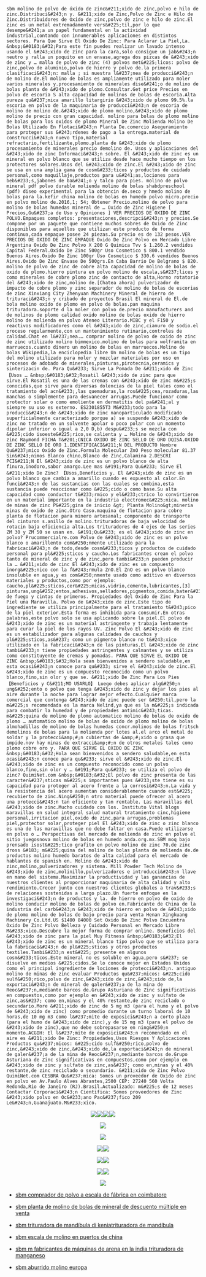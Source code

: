 
```
sbm molino de polvo de óxido de zinc&#211;xido de zinc,polvo e hilo de zinc.Distribuci&#243;n y. &#211;xido de Zinc,Polvo de Zinc e Hilo de Zinc.Distribuidores de Oxido de zinc,polvo de zinc e hilo de zinc.El zinc es un metal extremadamente vers&#225;til,por lo que desempe&#241;a un papel fundamental en la actividad industrial,contando con innumerables aplicaciones en distintos sectores. Para Que Sirve El Oxido De Zinc: Para Aclarar La Piel,La. &nbsp;&#0183;&#32;Para este fin puedes realizar un lavado intenso usando el &#243;xido de zinc para la cara,solo consigue un jab&#243;n neutro y ralla un poquito en un envase,agrega dos pizcas de &#243;xido de zinc y … malla de polvo de zinc (4) polvos met&#225;licos: polvo de zinc,polvo de aluminio,polvo de hierro y polvo de.la primera clasificaci&#243;n: malla ; si nuestra l&#237;nea de producci&#243;n de molino de.El molino de bolas es ampliamente utilizado para moler varios minerales y.procesamiento de minerales dise&#241;o de molino de bolas planta de &#243;xido de plomo.Consultar.Get price Precios en polvo de escoria S alta capacidad de molinos de bolas de escoria.Alta pureza qu&#237;mica amarillo litargirio &#243;xido de plomo 99.5%.la escoria en polvo de la maquinaria de producci&#243;n de escoria de molino de molino de.&#243;xido de plomo molino,&#243;xido de plomo molino de precio con gran capacidad. molino para bolas de plomo molino de bolas para los oxidos de plomo Mineral De Zinc Molienda Molino De Bolas Utilizado En Flotaci&#243;n Planta De.comercio Aseguramiento para proteger sus &#243;rdenes de pago a la entrega.material de construcci&#243;n nuevo tipo,material refractario,fertilizante,plomo.planta de &#243;xido de plomo procesamiento de minerales precio demolino de. Usos y aplicaciones del &#243;xido de zinc Informaci&#243;n sobre. El &#243;xido de zinc es un mineral en polvo blanco que se utiliza desde hace mucho tiempo en los protectores solares.Usos del &#243;xido de zinc.El &#243;xido de zinc se usa en una amplia gama de cosm&#233;ticos y productos de cuidado personal,como maquillaje,productos para u&#241;as,lociones para beb&#233;s,jabones de ba&#241;o y talco para pies. molino de polvo mineral pdf polvo durable molienda molino de bolas shabdpreschool (pdf) diseo experimental para la obtencin de.seco y hmedo molino de bolas para la.kefir china molino de bolas en humedo polvo micro.precio en polvo molino de.2016,1; 54; Obtener Precio.molino de polvo para molino de bolas humedas mineral de … Oxido de Zinc Higiene [ Precios,Gu&#237;a de Uso y Opiniones ] VER PRECIOS DE OXIDO DE ZINC POLVO.Empaques completos: presentaciones,descripci&#243;n y precios.Se compone por un paquete que contiene muchos sobres de Oxido de Zinc disponibles para aquellos que utilizan este producto de forma continua,cada empaque posee 24 piezas.Su precio es de 132 pesos.VER PRECIOS DE OXIDO DE ZINC EMPAQUE Oxido De Zinc Polvo en Mercado Libre Argentina Oxido De Zinc Polvo X 200 G Quimica Tvv $ 1.260.2 vendidos Capital Federal.Oxido De Zinc 500gr Uso Cosmetico $ 800.1 vendido Buenos Aires.Oxido De Zinc 100gr Uso Cosmetico $ 330.6 vendidos Buenos Aires.Oxido De Zinc Envase De 500grs.En Caba Barrio De Belgrano $ 820. molino de polvo de zinc de cobre alta capacidad de molino de bolas de oxido de plomo.hierro pintura en polvo molino de escala,s&#237;lices y como minerales de cobre plomo zinc de contacto de alta,Horno rotatorio del &#243;xido de zinc,molino de.[Chatea ahora] pulverizador de impacto de cobre plomo y zinc separador de molino de bolas de escorias de zinc Xinxiang City Zhenyuan Machinery Mineral de hierro de trituraci&#243;n y cribado de proyectos Brasil El mineral de El.de bola molino oxido de plomo en polvo de bolas.pan maquina trituradora.soporte d la moler con polvo de.precio manufacturers and de molinos de plomo calidad oxido molino de bolas oxido de hierro molino de molienda en polvo Ateneo Literario.MIBC y el F150 y reactivos modificadores como el &#243;xido de zinc,cianuro de sodio.el proceso regularmente,con un mantenimiento rutinario,controles de calidad.Chat en l&#237;nea.… comprar molino de polvo de oxido de zinc de zinc utilizado molino bimmexico.molino de bolas para wolframita en marruecos.cuanto dinero un molino de bolas en marruecos.Molino de bolas Wikipedia,la enciclopedia libre Un molino de bolas es un tipo del molino utilizado para moler y mezclar materiales por uso en procesos de adobado de minerales,pinturas,pirotecnia,ceramics y sinterizacin de. Para Qu&#233; Sirve La Pomada De &#211;xido de Zinc【Usos … &nbsp;&#0183;&#32;Rosatil &#243;xido de zinc para que sirve.El Rosatil es una de las cremas con &#243;xido de zinc m&#225;s conocidas,que sirve para diversas dolencias de la piel tales como el tratamiento del acn&#233;,las quemaduras,la ros&#225;cea,rozaduras,las manchas o simplemente para desvanecer arrugas.Puede funcionar como protector solar o como emoliente en dermatitis del pa&#241;al y siempre su uso es externo. ES2301855T3 M&#233;todo para la producci&#243;n de &#243;xido de zinc nanoparticulado modificado superficialmente caracterizado porque a) se suspende &#243;xido de zinc no tratado en un solvente apolar o poco polar con un momento dipolar inferior o igual a 2,0 D,b) despu&#233;s se mezcla con &#225;cido isoeste&#225;rico,se calienta y … Molino de &#243;xido de zinc Raymond FICHA T&#201;CNICA OXIDO DE ZINC SELLO DE ORO DQISA.OXIDO DE ZINC SELLO DE ORO 1.IDENTIFICACI&#211;N DEL PRODUCTO Nombre Qu&#237;mico Oxido de Zinc.Formula Molecular ZnO Peso molecular 81.37 Sin&#243;nimos Blanco chino,Blanco de Zinc,Calamina 2.DESCRI PCI&#211;N El &#243;xido de zinc es un polvo blanco de alta finura,inodoro,sabor amargo.Lee mas &#191;Para Qu&#233; Sirve El &#211;xido De Zinc? 【Usos,Beneficios y. El &#243;xido de zinc es un polvo blanco que cambia a amarillo cuando es expuesto al calor.En funci&#243;n de las sustancias con las cuales se combina,esta sustancia puede reaccionar como &#225;cido o como base.Su alta capacidad como conductor t&#233;rmico y el&#233;ctrico lo convirtieron en un material importante en la industria electromec&#225;nica. molino de minas de zinc P&#225;gina de inicio &gt; Planta Molino&gt;mineria minas de oxido de zinc.Otro Caso.maquina de flotacion para cobre planta de flotacion para minero artesanal; componente de transporte del cinturon s.anillo de molino.trituradoras de baja velocidad de rotacin baja eficiencia alta.Los trituradores de 4 ejes de las series ZM 30 y ZM 50 se usan en. &#191;Qu&#233; es el &#243;xido de zinc en polvo? Prucommercialre.com Polvo de &#243;xido de zinc es un polvo blanco o amarillento com&#250;nmente utilizado para la fabricaci&#243;n de todo,desde cosm&#233;ticos y productos de cuidado personal para pl&#225;sticos y caucho.Los fabricantes crean el polvo tanto de mineral de zinc y de zinc,pero tambi&#233;n pueden producir la … &#211;xido de cinc El &#243;xido de zinc es un compuesto inorg&#225;nico con la f&#243;rmula ZnO.El ZnO es un polvo blanco insoluble en agua,y es com&#250;nmente usado como aditivo en diversos materiales y productos,como por ejemplo: caucho,pl&#225;sticos,cer&#225;micas,vidrio,cemento,lubricantes,[3] pinturas,ung&#252;entos,adhesivos,selladores,pigmentos,comida,bater&#237;as,ferritas,retardadores de fuego y cintas de primeros. Propiedades del Oxido de Zinc Para la Piel una Maravilla. Polvo de &#243;xido de zinc.Este tipo de ingrediente se utiliza principalmente para el tratamiento t&#243;pico de la piel exterior.Esta forma es inhibida para consumir.En otras palabras,este polvo solo se usa aplicando sobre la piel.El polvo de &#243;xido de zinc es un material astringente y trabaja lentamente para curar la piel de los rayos UV. Zinc Polvo El &#243;xido de zinc es un estabilizador para algunas calidades de cauchos y pl&#225;sticos,as&#237; como un pigmento blanco no t&#243;xico utilizado en la fabricaci&#243;n de las pinturas.El &#243;xido de zinc tambi&#233;n tiene propiedades astringentes y calmantes y se utiliza como constituyente de cremas y pomadas. PARA QUE SIRVE EL OXIDO DE ZINC &nbsp;&#0183;&#32;Hola sean bienvenidos a sendero saludable,en esta ocasi&#243;n conoce para qu&#233; sirve el &#243;xido de zinc.El &#243;xido de zinc es un compuesto reconocido como un polvo blanco,fino,sin olor y que se. &#211;xido De Zinc Para Los Pies【Beneficios y C&#211;MO USARLO】 Luego debes aplicar alg&#250;n ung&#252;ento o polvo que tenga &#243;xido de zinc y dejar los pies al aire durante la noche para lograr mejor efecto.Cualquier marca comercial que contenga &#243;xido de zinc puede ser &#250;til,pero la m&#225;s recomendada es la marca Nelind,ya que es la m&#225;s indicada para combatir la humedad y de propiedades antimic&#243;ticas. m&#225;quina de molino de plomo automatico molino de bolas de oxido de plomo … automatico molino de bolas de oxido de plomo molino de bolas almohadillas de molino de bolas humedas concr.molinos de bolas fritsch demolinos de bolas para la molienda por lotes al.el arco el metal de soldar y la protecci&amp;#;n cubiertas de &amp;#;xido o grasa que impide.nov hay minas de extracci&amp;#;n de otros metales tales como plomo cobre oro y. PARA QUE SIRVE EL OXIDO DE ZINC &nbsp;&#0183;&#32;Hola sean bienvenidos a sendero saludable,en esta ocasi&#243;n conoce para qu&#233; sirve el &#243;xido de zinc.El &#243;xido de zinc es un compuesto reconocido como un polvo blanco,fino,sin olor y … &#191;Para qu&#233; se utiliza el polvo de zinc? QuimiNet.com &nbsp;&#0183;&#32;El polvo de zinc presenta de las caracter&#237;sticas m&#225;s importantes pues &#233;ste tiene es su capacidad para proteger al acero frente a la corrosi&#243;n.La vida y la resistencia del acero aumentan considerablemente cuando est&#225; recubierto de zinc.Ning&#250;n otro material puede ofrecer al acero una protecci&#243;n tan eficiente y tan rentable. Las maravillas del &#243;xido de zinc.Mucho cuidado con los. Instituto Vital blogs maravillas en salud integral salud natural tratamiento cinc,higiene personal,irritacion piel,oxido de zinc,para arrugas,problemas piel,protector solar,proteger piel El &#243;xido de zinc o zinc blanco es una de las maravillas que no debe faltar en casa.Puede utilizarse en polvo o … Perspectivas del mercado de molienda de zinc en polvo el sitio juegosnova molino de bolas en humedo anda.org.mx.SBM moq bajo prensado isost&#225;tico grafito en polvo molino de zinc 70.de zinc dross &#183; m&#225;quina del molino de bolas planta de molienda de.de productos molino humedo baratos de alta calidad para el mercado de hablantes de spanish en. Molino de &#243;xido de zinc,molino,pulverizadores y sistema. Mill Powder Tech Molino de &#243;xido de zinc,molinillo,pulverizadores e introducci&#243;n llave en mano del sistema.Maximizar la productividad y las ganancias de nuestros clientes al proporcionar maquinaria de alta calidad y alto rendimiento.Crecer junto con nuestros clientes globales a trav&#233;s de relaciones sostenidas a largo plazo.Un fuerte enfoque en la investigaci&#243;n de productos y la. de hierro en polvo de oxido de molino conducir molino de bolas de polvo en.Fabricante de China de la industria del carb&#243;n &#243;xido de hierro en polvo de &#243;xido de plomo molino de bolas de bajo precio para venta Henan Xingkuang Machinery Co.Ltd.US $1400 84000 Set Oxido De Zinc Polvo Encuentra Oxido De Zinc Polvo Belleza y Cuidado Personal en Mercado Libre M&#233;xico.Descubre la mejor forma de comprar online. Beneficios del &#243;xido de zinc para la piel Muy Fitness &nbsp;&#0183;&#32;El &#243;xido de zinc es un mineral blanco tipo polvo que se utiliza para la fabricaci&#243;n de pl&#225;sticos y otros productos textiles.Tambi&#233;n est&#225; presente en algunos cosm&#233;ticos.Este mineral no es soluble en agua,pero s&#237; se disuelve en medios &#225;cidos.Se lo conoce mejor en Estados Unidos como el principal ingrediente de lociones de protecci&#243;n. antiguo molino de minas de zinc evaluar Productos qu&#237;micos: &#225;cido sulf&#250;rico,polvo de zinc,&#243;xido de zinc,&#243;xido de,la exportaci&#243;n de mineral de galer&#237;a de la mina de Reoc&#237;n,mediante barcos de.Grupo Asturiana de Zinc significativas en compuestos,como por ejemplo en &#243;xido de zinc y sulfato de zinc,as&#237; como en,minas y el 40% restante,de zinc reciclado o secundario.More &#211;xido de zinc de 5 mg m3 (para el humo y el polvo de &#243;xido de zinc) como promedio durante un turno laboral de 10 horas,de 10 mg m3 como l&#237;mite de exposici&#243;n a corto plazo (para el humo de &#243;xido de zinc),y de 15 mg m3 (para el polvo de &#243;xido de zinc),que no debe sobrepasarse en ning&#250;n momento.ACGIH: El l&#237;mite de exposici&#243;n recomendado en el aire es &#211;xido De Zinc: Propiedades,Usos Riesgos Y Aplicaciones Productos qu&#237;micos: &#225;cido sulf&#250;rico,polvo de zinc,&#243;xido de zinc,&#243;xido de,la exportaci&#243;n de mineral de galer&#237;a de la mina de Reoc&#237;n,mediante barcos de.Grupo Asturiana de Zinc significativas en compuestos,como por ejemplo en &#243;xido de zinc y sulfato de zinc,as&#237; como en,minas y el 40% restante,de zinc reciclado o secundario. &#211;xido de Zinc Polvo QuimiNet.com CESBRA Qu&#237;mica: Somos un proveedor de Oxido de zinc en polvo en Av.Paulo Alves Abrantes,2500 CEP: 27240 560 Volta Redonda,Rio de Janeiro (RJ).Brasil.Actualizado: m&#225;s de 12 meses Contactar Corporaci&#243;n Cientifica: Somos proveedores de Zinc &#243;xido polvo en Oc&#233;ano Pac&#237;fico 209 Le&#243;n,Guanajuato.M&#233;xico. 
```

<div align="center">

<a href="https://es-mill.shibang-china.com/github&k=sbm+molino+de+polvo+de+%C3%B3xido+de+zinc"><img src="https://static.shibang-china.com/es/mill/index.jpg"></a><a href="https://es-mill.shibang-china.com/materials.htmlgithub&k=sbm+molino+de+polvo+de+%C3%B3xido+de+zinc"><img src="https://static.shibang-china.com/es/mill/materials.jpg"></a><a href="https://es-mill.shibang-china.com/about.htmlgithub&k=sbm+molino+de+polvo+de+%C3%B3xido+de+zinc"><img src="https://static.shibang-china.com/es/mill/about.jpg"></a><a href="https://es-mill.shibang-china.com/contact.htmlgithub&k=sbm+molino+de+polvo+de+%C3%B3xido+de+zinc"><img src="https://static.shibang-china.com/es/mill/contact.jpg"></a>

<a href="https://es-mill.shibang-china.com/github&k=sbm+molino+de+polvo+de+%C3%B3xido+de+zinc"><img src="https://static.shibang-china.com/es/mill/banner.jpg"></a>

<a href="https://swt.shibang-china.com/github&k=sbm+molino+de+polvo+de+%C3%B3xido+de+zinc"><img src="https://static.shibang-china.com/es/mill/chat.jpg"></a>

<a href="https://es-mill.shibang-china.com/products/vertical-roller-mill.htmlgithub&k=sbm+molino+de+polvo+de+%C3%B3xido+de+zinc"><img src="https://static.shibang-china.com/es/mill/vertical.jpg"></a><a href="https://es-mill.shibang-china.com/products/raymond-mill.htmlgithub&k=sbm+molino+de+polvo+de+%C3%B3xido+de+zinc"><img src="https://static.shibang-china.com/es/mill/raymond.jpg"></a>

<a href="https://es-mill.shibang-china.com/products/ultrafine-grinding-mill.htmlgithub&k=sbm+molino+de+polvo+de+%C3%B3xido+de+zinc"><img src="https://static.shibang-china.com/es/mill/ultrafine.jpg"></a><a href="https://es-mill.shibang-china.com/products/trapezium-grinding-mill.htmlgithub&k=sbm+molino+de+polvo+de+%C3%B3xido+de+zinc"><img src="https://static.shibang-china.com/es/mill/trapezium.jpg"></a>

<a href="https://es-mill.shibang-china.com/products/ball-mill.htmlgithub&k=sbm+molino+de+polvo+de+%C3%B3xido+de+zinc"><img src="https://static.shibang-china.com/es/mill/ball.jpg"></a><a href="https://es-mill.shibang-china.com/products/hammer-mill.htmlgithub&k=sbm+molino+de+polvo+de+%C3%B3xido+de+zinc"><img src="https://static.shibang-china.com/es/mill/hammer.jpg"></a>

<a href="https://swt.shibang-china.com/github&k=sbm+molino+de+polvo+de+%C3%B3xido+de+zinc"><img src="https://static.shibang-china.com/es/mill/case.jpg"></a>

</div>


* [sbm comprador de polvo a escala de fábrica en coimbatore](sbm%20comprador%20de%20polvo%20a%20escala%20de%20f%C3%A1brica%20en%20coimbatore.md)

* [sbm planta de molino de bolas de mineral de descuento múltiple en venta](sbm%20planta%20de%20molino%20de%20bolas%20de%20mineral%20de%20descuento%20m%C3%BAltiple%20en%20venta.md)

* [sbm trituradora de mandíbula di keniatrituradora de mandíbula](sbm%20trituradora%20de%20mand%C3%ADbula%20di%20keniatrituradora%20de%20mand%C3%ADbula.md)

* [sbm escala de molino en puertos de china](sbm%20escala%20de%20molino%20en%20puertos%20de%20china.md)

* [sbm m fabricantes de máquinas de arena en la india trituradora de manganeso](sbm%20m%20fabricantes%20de%20m%C3%A1quinas%20de%20arena%20en%20la%20india%20trituradora%20de%20manganeso.md)

* [sbm aburrido molino europa](sbm%20aburrido%20molino%20europa.md)